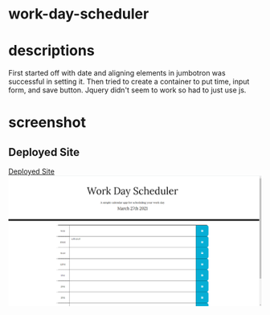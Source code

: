# work-day-scheduler

# descriptions
First started off with date and aligning elements in jumbotron was successful in setting it. Then tried to create a container to put time, input form, and save button. Jquery didn't seem to work so had to just use js. 

# screenshot

## Deployed Site
[Deployed Site](https://github.com/greenkimparsons/work-day-scheduler.)
![screenshot](./assets/workday.png)